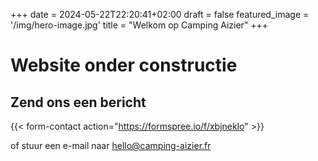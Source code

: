 +++
date = 2024-05-22T22:20:41+02:00
draft = false
featured_image = '/img/hero-image.jpg'
title = "Welkom op Camping Aizier"
+++
# Website onder constructie
## Zend ons een bericht
{{< form-contact action="https://formspree.io/f/xbjneklo" >}}

of stuur een e-mail naar hello@camping-aizier.fr